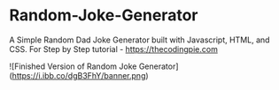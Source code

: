 # Random-Joke-Generator
A Simple Random Dad Joke Generator built with Javascript, HTML, and CSS. For Step by Step tutorial - https://thecodingpie.com

![Finished Version of Random Joke Generator]
(https://i.ibb.co/dgB3FhY/banner.png)
